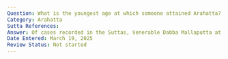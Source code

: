 ```yaml
---
Question: What is the youngest age at which someone attained Arahatta?
Category: Arahatta
Sutta References:
Answer: Of cases recorded in the Suttas, Venerable Dabba Mallaputta at seven years old.
Date Entered: March 19, 2025
Review Status: Not started
---
```

